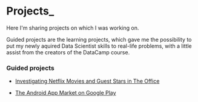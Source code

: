 # Projects_
Here I'm sharing projects on which I was working on. 

Guided projects are the learning projects, which gave me the possibility to put my newly aquired Data Scientist skills to real-life problems, with a little assist from the creators of the DataCamp course.


### Guided projects

* [Investigating Netflix Movies and Guest Stars in The Office](https://github.com/dataqueenpend/Projects-/blob/main/Investigating%20Netflix%20Movies%20and%20Guest%20Stars%20in%20The%20Office/notebook.ipynb)

* [The Android App Market on Google Play](https://github.com/dataqueenpend/Projects-/blob/main/The%20Android%20App%20Market%20on%20Google%20Play/notebook.ipynb)
